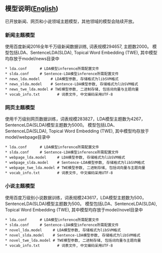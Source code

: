 ## 模型说明([**English**][1])

已开放新闻、网页和小说领域主题模型，其他领域的模型会陆续开放。

### 新闻主题模型

使用百度新闻2016全年千万级新闻数据训练, 词表规模294657, 主题数2000。
模型包括LDA、SentenceLDA(SLDA), Topical Word Embedding (TWE), 其中模型均存放于model/news目录中

    * lda.conf      # LDA模型inference所需配置文件
    * slda.conf     # Sentence-LDA模型inference所需配置文件
    * news_lda.model     # LDA模型参数, 存储格式为libSVM格式
    * news_slda.model    # Sentence-LDA模型参数, 存储格式为libSVM格式
    * news_twe_lda.model # TWE模型参数, 二进制存储, 包括词向量与主题向量
    * vocab_info.txt        # 词表文件, 中文编码采用UTF-8

### 网页主题模型

使用千万级别网页数据训练，词表规模283827，LDA模型主题数为4267，SentenceLDA(SLDA)模型主题数为5000。
模型包括LDA、SentenceLDA(SLDA), Topical Word Embedding (TWE), 其中模型均存放于model/webpage目录中

    * lda.conf      # LDA模型inference所需配置文件
    * slda.conf     # Sentence-LDA模型inference所需配置文件
    * webpage_lda.model     # LDA模型参数, 存储格式为libSVM格式
    * webpage_slda.model    # Sentence-LDA模型参数, 存储格式为libSVM格式
    * webpage_twe_lda.model # TWE模型参数, 二进制存储, 包括词向量与主题向量
    * vocab_info.txt        # 词表文件, 中文编码采用UTF-8

### 小说主题模型

使用百度万级别小说数据训练，词表规模243617，LDA模型主题数为500，SentenceLDA(SLDA)模型主题数为500。
模型包括LDA、SentenceLDA(SLDA), Topical Word Embedding (TWE), 其中模型均存放于model/novel目录中

    * lda.conf      # LDA模型inference所需配置文件
    * slda.conf     # Sentence-LDA模型inference所需配置文件
    * novel_lda.model     # LDA模型参数, 存储格式为libSVM格式
    * novel_slda.model    # Sentence-LDA模型参数, 存储格式为libSVM格式
    * novel_twe_lda.model # TWE模型参数, 二进制存储, 包括词向量与主题向量
    * vocab_info.txt        # 词表文件, 中文编码采用UTF-8

[1]:    https://github.com/baidu/Familia/blob/master/model/README.EN.md